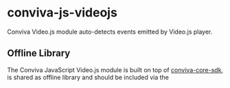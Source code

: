 # conviva-js-videojs
Conviva Video.js module auto-detects events emitted by Video.js player.

## Offline Library
The Conviva JavaScript Video.js module is built on top of <a href="https://github.com/Conviva/conviva-js-coresdk">conviva-core-sdk</a>, is shared as offline library and should be included via the <script> tag in the application.

``` 
<script type="text/javascript" src="<PATH>/conviva-core-sdk.js"></script>
<script type="text/javascript" src="<PATH>/conviva-videojs-module.js"></script>
```

## Install via npm 

```
npm install @convivainc/conviva-js-videojs --save
```

## Usage

```
import Conviva from '@convivainc/conviva-js-coresdk';
import ConvivaModule from '@convivainc/conviva-js-videojs';
or
const Conviva = require('@convivainc/conviva-js-coresdk');
const ConvivaModule = require('@convivainc/conviva-js-videojs');
```


## Supported Framework Versions
Video.js : 7.15.2

## Note:
* Refer https://community.conviva.com/ for integration guidelines.
